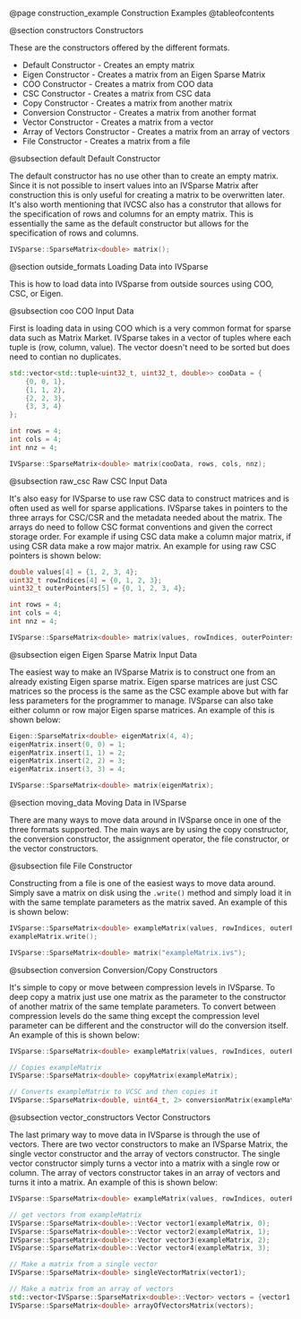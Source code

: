 @page construction_example Construction Examples
@tableofcontents

@section constructors Constructors

These are the constructors offered by the different formats.

* Default Constructor - Creates an empty matrix
* Eigen Constructor - Creates a matrix from an Eigen Sparse Matrix
* COO Constructor - Creates a matrix from COO data
* CSC Constructor - Creates a matrix from CSC data
* Copy Constructor - Creates a matrix from another matrix
* Conversion Constructor - Creates a matrix from another format
* Vector Constructor - Creates a matrix from a vector
* Array of Vectors Constructor - Creates a matrix from an array of vectors
* File Constructor - Creates a matrix from a file

@subsection default Default Constructor

The default constructor has no use other than to create an empty matrix. Since it is not possible to insert values into an IVSparse Matrix after construction this is only useful for creating a matrix to be overwritten later. It's also worth mentioning that IVCSC also has a construtor that allows for the specification of rows and columns for an empty matrix. This is essentially the same as the default constructor but allows for the specification of rows and columns.

```cpp
IVSparse::SparseMatrix<double> matrix();
```

@section outside_formats Loading Data into IVSparse

This is how to load data into IVSparse from outside sources using COO, CSC, or Eigen.

@subsection coo COO Input Data

First is loading data in using COO which is a very common format for sparse data such as Matrix Market. IVSparse takes in a vector of tuples where each tuple is (row, column, value). The vector doesn't need to be sorted but does need to contian no duplicates.

```cpp
std::vector<std::tuple<uint32_t, uint32_t, double>> cooData = {
    {0, 0, 1},
    {1, 1, 2},
    {2, 2, 3},
    {3, 3, 4}
};

int rows = 4;
int cols = 4;
int nnz = 4;

IVSparse::SparseMatrix<double> matrix(cooData, rows, cols, nnz);
```

@subsection raw_csc Raw CSC Input Data

It's also easy for IVSparse to use raw CSC data to construct matrices and is often used as well for sparse applications. IVSparse takes in pointers to the three arrays for CSC/CSR and the metadata needed about the matrix. The arrays do need to follow CSC format conventions and given the correct storage order. For example if using CSC data make a column major matrix, if using CSR data make a row major matrix. An example for using raw CSC pointers is shown below:

```cpp
double values[4] = {1, 2, 3, 4};
uint32_t rowIndices[4] = {0, 1, 2, 3};
uint32_t outerPointers[5] = {0, 1, 2, 3, 4};

int rows = 4;
int cols = 4;
int nnz = 4;

IVSparse::SparseMatrix<double> matrix(values, rowIndices, outerPointers, rows, cols, nnz);
```

@subsection eigen Eigen Sparse Matrix Input Data

The easiest way to make an IVSparse Matrix is to construct one from an already existing Eigen sparse matrix. Eigen sparse matrices are just CSC matrices so the process is the same as the CSC example above but with far less parameters for the programmer to manage. IVSparse can also take either column or row major Eigen sparse matrices. An example of this is shown below:

```cpp
Eigen::SparseMatrix<double> eigenMatrix(4, 4);
eigenMatrix.insert(0, 0) = 1;
eigenMatrix.insert(1, 1) = 2;
eigenMatrix.insert(2, 2) = 3;
eigenMatrix.insert(3, 3) = 4;

IVSparse::SparseMatrix<double> matrix(eigenMatrix);
```

@section moving_data Moving Data in IVSparse

There are many ways to move data around in IVSparse once in one of the three formats supported. The main ways are by using the copy constructor, the conversion constructor, the assignment operator, the file constructor, or the vector constructors.


@subsection file File Constructor

Constructing from a file is one of the easiest ways to move data around. Simply save a matrix on disk using the `.write()` method and simply load it in with the same template parameters as the matrix saved. An example of this is shown below:

```cpp
IVSparse::SparseMatrix<double> exampleMatrix(values, rowIndices, outerPointers, rows, cols, nnz);
exampleMatrix.write();

IVSparse::SparseMatrix<double> matrix("exampleMatrix.ivs");
```

@subsection conversion Conversion/Copy Constructors

It's simple to copy or move between compression levels in IVSparse. To deep copy a matrix just use one matrix as the parameter to the constructor of another matrix of the same template parameters. To convert between compression levels do the same thing except the compression level parameter can be different and the constructor will do the conversion itself. An example of this is shown below:

```cpp
IVSparse::SparseMatrix<double> exampleMatrix(values, rowIndices, outerPointers, rows, cols, nnz);

// Copies exampleMatrix
IVSparse::SparseMatrix<double> copyMatrix(exampleMatrix);

// Converts exampleMatrix to VCSC and then copies it
IVSparse::SparseMatrix<double, uint64_t, 2> conversionMatrix(exampleMatrix);
```

@subsection vector_constructors Vector Constructors

The last primary way to move data in IVSparse is through the use of vectors. There are two vector constructors to make an IVSparse Matrix, the single vector constructor and the array of vectors constructor. The single vector constructor simply turns a vector into a matrix with a single row or column. The array of vectors constructor takes in an array of vectors and turns it into a matrix. An example of this is shown below:

```cpp
IVSparse::SparseMatrix<double> exampleMatrix(values, rowIndices, outerPointers, rows, cols, nnz);

// get vectors from exampleMatrix
IVSparse::SparseMatrix<double>::Vector vector1(exampleMatrix, 0);
IVSparse::SparseMatrix<double>::Vector vector2(exampleMatrix, 1);
IVSparse::SparseMatrix<double>::Vector vector3(exampleMatrix, 2);
IVSparse::SparseMatrix<double>::Vector vector4(exampleMatrix, 3);

// Make a matrix from a single vector
IVSparse::SparseMatrix<double> singleVectorMatrix(vector1);

// Make a matrix from an array of vectors
std::vector<IVSparse::SparseMatrix<double>::Vector> vectors = {vector1, vector2, vector3, vector4};
IVSparse::SparseMatrix<double> arrayOfVectorsMatrix(vectors);
```